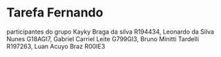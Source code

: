 # Tarefa Fernando
participantes do grupo
Kayky Braga da silva R194434,
Leonardo da Silva Nunes G18AGI7,
Gabriel Carriel Leite G799GI3,
Bruno Minitti Tardelli R197263,
Luan Acuyo Braz R00IE3
